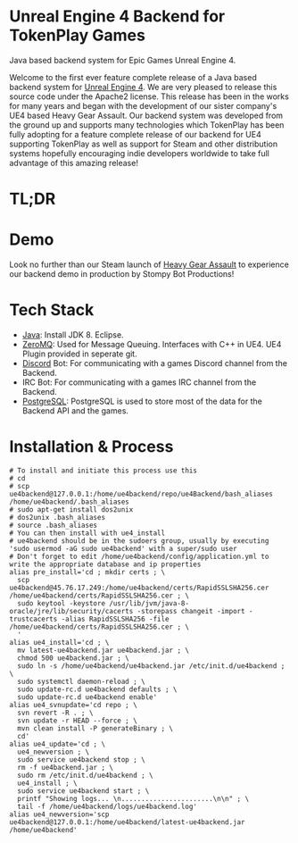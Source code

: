 # Unreal Engine 4 Backend for TokenPlay Games
Java based backend system for Epic Games Unreal Engine 4.

Welcome to the first ever feature complete release of a Java based backend system for [Unreal Engine 4](https://www.unrealengine.com/en-US/what-is-unreal-engine-4). We are very pleased to release this source code under the Apache2 license. This release has been in the works for many years and began with the development of our sister company's UE4 based Heavy Gear Assault. Our backend system was developed from the ground up and supports many technologies which TokenPlay has been fully adopting for a feature complete release of our backend for UE4 supporting TokenPlay as well as support for Steam and other distribution systems hopefully encouraging indie developers worldwide to take full advantage of this amazing release!

# TL;DR

# Demo
Look no further than our Steam launch of [Heavy Gear Assault](https://store.steampowered.com/app/416020/Heavy_Gear_Assault/) to experience our backend demo in production by Stompy Bot Productions!

# Tech Stack
- [Java](http://www.oracle.com/technetwork/java/javase/downloads/index.html): Install JDK 8. Eclipse.
- [ZeroMQ](http://zeromq.org/): Used for Message Queuing. Interfaces with C++ in UE4. UE4 Plugin provided in seperate git.
- [Discord](https://discordapp.com/) Bot: For communicating with a games Discord channel from the Backend.
- IRC Bot: For communicating with a games IRC channel from the Backend.
- [PostgreSQL](https://www.postgresql.org/): PostgreSQL is used to store most of the data for the Backend API and the games.

# Installation & Process

```
# To install and initiate this process use this
# cd
# scp ue4backend@127.0.0.1:/home/ue4backend/repo/ue4Backend/bash_aliases /home/ue4backend/.bash_aliases
# sudo apt-get install dos2unix
# dos2unix .bash_aliases
# source .bash_aliases
# You can then install with ue4_install
# ue4backend should be in the sudoers group, usually by executing 'sudo usermod -aG sudo ue4backend' with a super/sudo user
# Don't forget to edit /home/ue4backend/config/application.yml to write the appropriate database and ip properties
alias pre_install='cd ; mkdir certs ; \
  scp ue4backend@45.76.17.249:/home/ue4backend/certs/RapidSSLSHA256.cer /home/ue4backend/certs/RapidSSLSHA256.cer ; \
  sudo keytool -keystore /usr/lib/jvm/java-8-oracle/jre/lib/security/cacerts -storepass changeit -import -trustcacerts -alias RapidSSLSHA256 -file /home/ue4backend/certs/RapidSSLSHA256.cer ; \
  '
alias ue4_install='cd ; \
  mv latest-ue4backend.jar ue4backend.jar ; \
  chmod 500 ue4backend.jar ; \
  sudo ln -s /home/ue4backend/ue4backend.jar /etc/init.d/ue4backend ; \
  sudo systemctl daemon-reload ; \
  sudo update-rc.d ue4backend defaults ; \
  sudo update-rc.d ue4backend enable'
alias ue4_svnupdate='cd repo ; \
  svn revert -R . ; \
  svn update -r HEAD --force ; \
  mvn clean install -P generateBinary ; \
  cd'
alias ue4_update='cd ; \
  ue4_newversion ; \
  sudo service ue4backend stop ; \
  rm -f ue4backend.jar ; \
  sudo rm /etc/init.d/ue4backend ; \
  ue4_install ; \
  sudo service ue4backend start ; \
  printf "Showing logs... \n.......................\n\n" ; \
  tail -f /home/ue4backend/logs/ue4backend.log'
alias ue4_newversion='scp ue4backend@127.0.0.1:/home/ue4backend/latest-ue4backend.jar /home/ue4backend'
```
